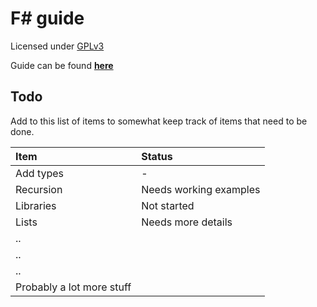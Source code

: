 # F\# guide
Licensed under [GPLv3](./license)

Guide can be found [**here**](./fsharp_guide.md)

## Todo
Add to this list of items to somewhat keep track of items that need to be done.

| Item | Status |
| :- | :- |
| Add types | - |
| Recursion | Needs working examples | 
| Libraries | Not started | 
| Lists | Needs more details |
| .. |  |
| .. |  |
| .. |  |
| Probably a lot more stuff |  | 
